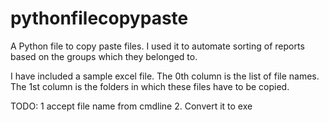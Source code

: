 # pythonfilecopypaste
A Python file to copy paste files. I used it to automate sorting of reports based on the groups which they belonged to. 

I have included a sample excel file. The 0th column is the list of file names. The 1st column is the folders in which these files have to be copied. 

TODO:
1 accept file name from cmdline
2. Convert it to exe
